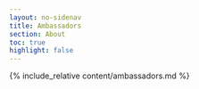 ```yaml
---
layout: no-sidenav
title: Ambassadors
section: About
toc: true
highlight: false
---
```


{% include_relative content/ambassadors.md %}
